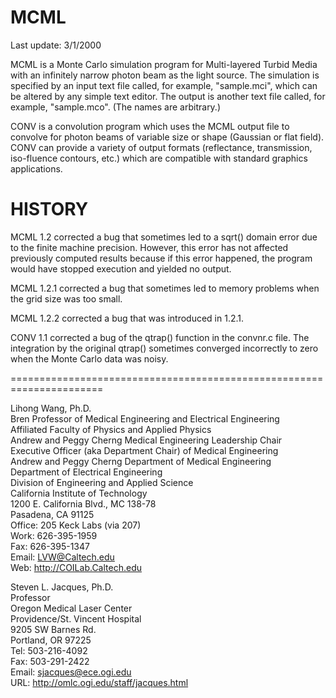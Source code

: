 # MCML

Last update: 3/1/2000

MCML is a Monte Carlo simulation program for Multi-layered Turbid
Media with an infinitely narrow photon beam as the light source. The
simulation is specified by an input text file called, for example,
"sample.mci", which can be altered by any simple text editor.  The
output is another text file called, for example, "sample.mco". (The
names are arbitrary.)

CONV is a convolution program which uses the MCML output file to
convolve for photon beams of variable size or shape (Gaussian or flat
field).  CONV can provide a variety of output formats (reflectance,
transmission, iso-fluence contours, etc.) which are compatible with
standard graphics applications.


HISTORY
======================================================================
MCML 1.2 corrected a bug that sometimes led to a sqrt() domain error
due to the finite machine precision.  However, this error has not
affected previously computed results because if this error happened,
the program would have stopped execution and yielded no output.

MCML 1.2.1 corrected a bug that sometimes led to memory problems when
the grid size was too small.

MCML 1.2.2 corrected a bug that was introduced in 1.2.1.

CONV 1.1 corrected a bug of the qtrap() function in the convnr.c file.
The integration by the original qtrap() sometimes converged incorrectly 
to zero when the Monte Carlo data was noisy.

======================================================================

Lihong Wang, Ph.D.<br />
Bren Professor of Medical Engineering and Electrical Engineering<br />
Affiliated Faculty of Physics and Applied Physics<br />
Andrew and Peggy Cherng Medical Engineering Leadership Chair<br />
Executive Officer (aka Department Chair) of Medical Engineering<br />
Andrew and Peggy Cherng Department of Medical Engineering<br />
Department of Electrical Engineering<br />
Division of Engineering and Applied Science<br />
California Institute of Technology<br />
1200 E. California Blvd., MC 138-78<br />
Pasadena, CA 91125<br />
Office: 205 Keck Labs (via 207)<br />
Work: 626-395-1959<br />
Fax: 626-395-1347<br />
Email: LVW@Caltech.edu<br />
Web: http://COILab.Caltech.edu<br />


Steven L. Jacques, Ph.D.<br />
Professor<br />
Oregon Medical Laser Center<br />
Providence/St. Vincent Hospital<br />
9205 SW Barnes Rd.<br />
Portland, OR 97225<br />
Tel:	503-216-4092<br />
Fax:	503-291-2422<br />
Email:	sjacques@ece.ogi.edu<br />
URL:	http://omlc.ogi.edu/staff/jacques.html<br />
